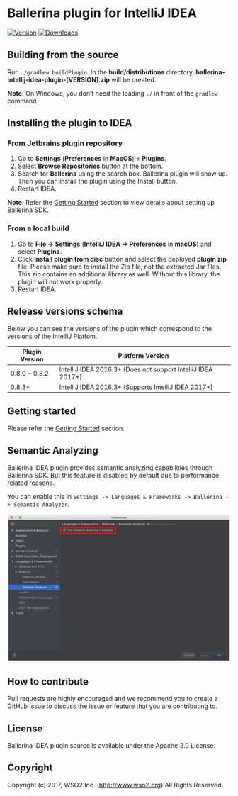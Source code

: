 # Ballerina plugin for IntelliJ IDEA

[![Version](https://img.shields.io/jetbrains/plugin/v/9520-ballerina.svg)](https://plugins.jetbrains.com/plugin/9520-ballerina)
[![Downloads](https://img.shields.io/jetbrains/plugin/d/9520-ballerina.svg)](https://plugins.jetbrains.com/plugin/9520-ballerina)

## Building from the source

Run `./gradlew buildPlugin`. In the **build/distributions** directory, **ballerina-intellij-idea-plugin-[VERSION].zip** will be created.

**Note:** On Windows, you don’t need the leading `./` in front of the `gradlew` command

## Installing the plugin to IDEA

### From Jetbrains plugin repository
1. Go to **Settings** (**Preferences** in **MacOS**)-> **Plugins**. 
2. Select **Browse Repositories** button at the bottom. 
3. Search for **Ballerina** using the search box. Ballerina plugin will show up. Then you can install the plugin using the Install button.
4. Restart IDEA.

**Note:** Refer the [Getting Started](https://github.com/ballerinalang/plugin-intellij#getting-started) section to view details about setting up Ballerina SDK.

### From a local build
1. Go to **File -> Settings** (**IntelliJ IDEA -> Preferences** in **macOS**) and select **Plugins**.
2. Click **Install plugin from disc** button and select the deployed **plugin zip** file. Please make sure to install the Zip file, not the extracted Jar files. This zip contains an additional library as well. Without this library, the plugin will not work properly.
3. Restart IDEA.

## Release versions schema

Below you can see the versions of the plugin which correspond to the versions of the 
IntelliJ Platfom.

| Plugin Version | Platform Version |
| --- | --- |
| 0.8.0 - 0.8.2 | IntelliJ IDEA 2016.3+ (Does not support IntelliJ IDEA 2017+)|
| 0.8.3+ | IntelliJ IDEA 2016.3+ (Supports IntelliJ IDEA 2017+)|

## Getting started

Please refer the [Getting Started](getting-started) section.

## Semantic Analyzing

Ballerina IDEA plugin provides semantic analyzing capabilities through Ballerina SDK. But this feature is disabled by default due to performance related reasons.

You can enable this in `Settings -> Languages & Frameworks -> Ballerina -> Semantic Analyzer`.

![alt text](getting-started/features/images/SemanticAnalyzing.png)

## How to contribute
Pull requests are highly encouraged and we recommend you to create a GitHub issue to discuss the issue or feature that you are contributing to.

## License
Ballerina IDEA plugin source is available under the Apache 2.0 License.

## Copyright
Copyright (c) 2017, WSO2 Inc. (http://www.wso2.org) All Rights Reserved.

